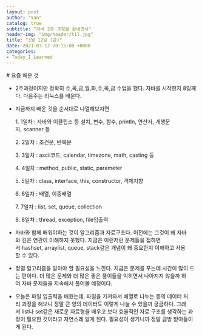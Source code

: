 ```yaml
---
layout: post
author: "Yan"
catalog: true
subtitle: "자바 2주 과정을 끝내면서"
header-img: "img/header/til.jpg"
title: "3월 12일 (금)"
date: 2021-03-12 20:15:08 +0000
categories:
- Today_I_Learned
---
```


# 요즘 배운 것

- 2주과정이지만 정확히 수,목,금,월,화,수,목,금 수업을 했다. 자바를 시작한지 8일째다. 다음주는 리눅스를 배운다.
- 지금까지 배운 것을 순서대로 나열해보자면

  1. 1일차 : 자바와 이클립스 등 설치, 변수, 함수, println, 연산자, 개행문자, scanner 등

  2. 2일차 : 조건문, 반복문

  3. 3일차 : ascii코드, calendar, timezone, math, casting 등

  4. 4일차 : method, public, static, parameter

  5. 5일차 : class, interface, this, constructor, 객체지향

  6. 6일차 : 배열, 이중배열

  7. 7일차 : list, set, queue, collection

  8. 8일차 : thread, exception, file입출력

- 자바와 함께 배워야하는 것이 알고리즘과 자료구조다. 이전에는 그것이 왜 자바와 깊은 연관이 이해하지 못했다. 지금은 이런저런 문제들을 접하면서 hashset, arraylist, queue, stack같은 개념이 왜 중요한지 이해하고 사용할 수 있다.

- 정렬 알고리즘을 알아야 할 필요성을 느낀다. 지금은 문제를 푸는데 시간이 많이 드는 편이다. 더 많은 문제와 더 많은 좋은 풀이들을 익히면서 나아지지 않을까 하여 자바 문제들을 지속해서 풀어볼 예정이다.

- 오늘은 파일 입출력을 배웠는데, 파일을 가져와서 배열로 나누는 등의 데이터 처리 과정을 해보니 정말 큰 양의 데이터도 이렇게 나눌 수 있을까 궁금하다. 그래서 list나 set같은 새로운 자료형을 배우고 보다 효율적인 자료 구조를 생각하는 과정이 필요한 것이라고 자연스레 알게 된다. 필요성이 생기니까 정말 금방 받아들이게 된다.
